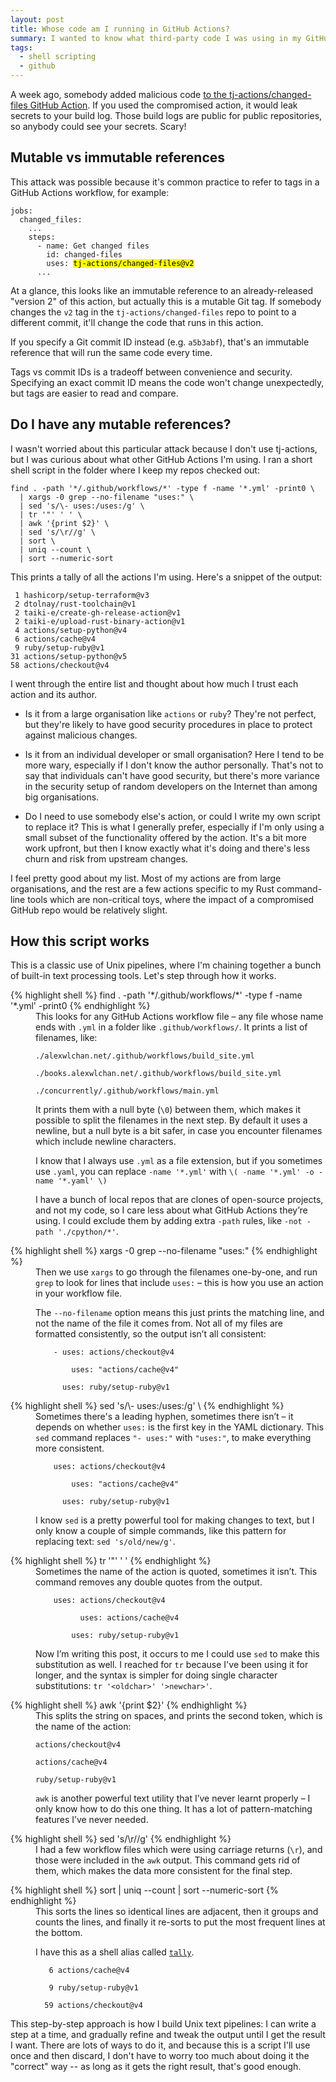 ```yaml
---
layout: post
title: Whose code am I running in GitHub Actions?
summary: I wanted to know what third-party code I was using in my GitHub Actions. I was able to use standard text processing tools and shell pipelines to get a quick tally.
tags:
  - shell scripting
  - github
---
```

A week ago, somebody added malicious code [to the tj-actions/changed-files GitHub Action][compromise].
If you used the compromised action, it would leak secrets to your build log.
Those build logs are public for public repositories, so anybody could see your secrets.
Scary!

## Mutable vs immutable references

This attack was possible because it's common practice to refer to tags in a GitHub Actions workflow, for example:

<pre><code>jobs:
  changed_files:
    ...
    steps:
      - name: Get changed files
        id: changed-files
        uses: <mark>tj-actions/changed-files@v2</mark>
      ...</code></pre>

At a glance, this looks like an immutable reference to an already-released "version 2" of this action, but actually this is a mutable Git tag.
If somebody changes the `v2` tag in the `tj-actions/changed-files` repo to point to a different commit, it'll change the code that runs in this action.

If you specify a Git commit ID instead (e.g. `a5b3abf`), that's an immutable reference that will run the same code every time.

Tags vs commit IDs is a tradeoff between convenience and security.
Specifying an exact commit ID means the code won't change unexpectedly, but tags are easier to read and compare.

[compromise]: https://www.stepsecurity.io/blog/harden-runner-detection-tj-actions-changed-files-action-is-compromised




## Do I have any mutable references?

I wasn't worried about this particular attack because I don't use tj-actions, but I was curious about what other GitHub Actions I'm using.
I ran a short shell script in the folder where I keep my repos checked out:

```shell
find . -path '*/.github/workflows/*' -type f -name '*.yml' -print0 \
  | xargs -0 grep --no-filename "uses:" \
  | sed 's/\- uses:/uses:/g' \
  | tr '"' ' ' \
  | awk '{print $2}' \
  | sed 's/\r//g' \
  | sort \
  | uniq --count \
  | sort --numeric-sort
```

This prints a tally of all the actions I'm using.
Here's a snippet of the output:

```
 1 hashicorp/setup-terraform@v3
 2 dtolnay/rust-toolchain@v1
 2 taiki-e/create-gh-release-action@v1
 2 taiki-e/upload-rust-binary-action@v1
 4 actions/setup-python@v4
 6 actions/cache@v4
 9 ruby/setup-ruby@v1
31 actions/setup-python@v5
58 actions/checkout@v4
```

I went through the entire list and thought about how much I trust each action and its author.

*   Is it from a large organisation like `actions` or `ruby`?
    They're not perfect, but they're likely to have good security procedures in place to protect against malicious changes.

*   Is it from an individual developer or small organisation?
    Here I tend to be more wary, especially if I don't know the author personally.
    That's not to say that individuals can't have good security, but there's more variance in the security setup of random developers on the Internet than among big organisations.

*   Do I need to use somebody else's action, or could I write my own script to replace it?
    This is what I generally prefer, especially if I'm only using a small subset of the functionality offered by the action.
    It's a bit more work upfront, but then I know exactly what it's doing and there's less churn and risk from upstream changes.

I feel pretty good about my list.
Most of my actions are from large organisations, and the rest are a few actions specific to my Rust command-line tools which are non-critical toys, where the impact of a compromised GitHub repo would be relatively slight.



## How this script works

This is a classic use of Unix pipelines, where I'm chaining together a bunch of built-in text processing tools.
Let's step through how it works.

<style>
  dd > p:first-child {
    margin-top: 0;
  }
</style>

<dl>
<dt>
  {% highlight shell %}
find . -path '*/.github/workflows/*' -type f -name '*.yml' -print0
{% endhighlight %}
</dt>
<dd>
  <p>
    This looks for any GitHub Actions workflow file – any file whose name ends with <code>.yml</code> in a folder like <code>.github/workflows/</code>.
    It prints a list of filenames, like:
  </p>
  <p><code>./alexwlchan.net/.github/workflows/build_site.yml<br/>
./books.alexwlchan.net/.github/workflows/build_site.yml<br/>
./concurrently/.github/workflows/main.yml
</code></p>
  <p>
    It prints them with a null byte (<code>\0</code>) between them, which makes it possible to split the filenames in the next step.
    By default it uses a newline, but a null byte is a bit safer, in case you encounter filenames which include newline characters.
  </p>
  <p>
    I know that I always use <code>.yml</code> as a file extension, but if you sometimes use <code>.yaml</code>, you can replace <code>-name '*.yml'</code> with <code>\( -name '*.yml' -o -name '*.yaml' \)</code>
  </p>
  <p>
    I have a bunch of local repos that are clones of open-source projects, and not my code, so I care less about what GitHub Actions they’re using.
    I could exclude them by adding extra <code>-path</code> rules, like <code>-not -path './cpython/*'</code>.
  </p>
</dd>
<dt>
{% highlight shell %}
xargs -0 grep --no-filename "uses:"
{% endhighlight %}
</dt>
<dd>
  <p>
    Then we use <code>xargs</code> to go through the filenames one-by-one, and run <code>grep</code> to look for lines that include <code>uses:</code> – this is how you use an action in your workflow file.
  </p>
  <p>
    The <code>--no-filename</code> option means this just prints the matching line, and not the name of the file it comes from.
    Not all of my files are formatted consistently, so the output isn’t all consistent:
  </p>
  <p><code>&nbsp;&nbsp;&nbsp;&nbsp;- uses: actions/checkout@v4<br/>
&nbsp;&nbsp;&nbsp;&nbsp;&nbsp;&nbsp;&nbsp;&nbsp;uses: "actions/cache@v4"<br/>
&nbsp;&nbsp;&nbsp;&nbsp;&nbsp;&nbsp;uses: ruby/setup-ruby@v1</code></p>
</dd>
<dt>
{% highlight shell %}
sed 's/\- uses:/uses:/g' \
{% endhighlight %}
</dt>
<dd>
  <p>
    Sometimes there's a leading hyphen, sometimes there isn’t – it depends on whether <code>uses:</code> is the first key in the YAML dictionary.
    This <code>sed</code> command replaces <code>"- uses:"</code> with <code>"uses:"</code>, to make everything more consistent.
  </p>
  <p><code>&nbsp;&nbsp;&nbsp;&nbsp;uses: actions/checkout@v4<br/>
&nbsp;&nbsp;&nbsp;&nbsp;&nbsp;&nbsp;&nbsp;&nbsp;uses: "actions/cache@v4"<br/>
&nbsp;&nbsp;&nbsp;&nbsp;&nbsp;&nbsp;uses: ruby/setup-ruby@v1</code></p>
  <p>
    I know <code>sed</code> is a pretty powerful tool for making changes to text, but I only know a couple of simple commands, like this pattern for replacing text: <code>sed 's/old/new/g'</code>.
  </p>
</dd>
<dt>
{% highlight shell %}
tr '"' ' '
{% endhighlight %}
</dt>
<dd>
  <p>
    Sometimes the name of the action is quoted, sometimes it isn’t.
    This command removes any double quotes from the output.
  </p>
  <p><code>&nbsp;&nbsp;&nbsp;&nbsp;uses: actions/checkout@v4<br/>
  &nbsp;&nbsp;&nbsp;&nbsp;&nbsp;&nbsp;&nbsp;&nbsp;uses: actions/cache@v4<br/>
  &nbsp;&nbsp;&nbsp;&nbsp;&nbsp;&nbsp;uses: ruby/setup-ruby@v1</code></p>
  <p>
    Now I’m writing this post, it occurs to me I could use <code>sed</code> to make this substitution as well.
    I reached for <code>tr</code> because I've been using it for longer, and the syntax is simpler for doing single character substitutions: <code>tr '&lt;oldchar&gt;' '&gt;newchar&gt;'</code>.
  </p>
</dd>
<dt>
{% highlight shell %}
awk '{print $2}'
{% endhighlight %}
</dt>
<dd>
  <p>
    This splits the string on spaces, and prints the second token, which is the name of the action:
  </p>
  <p><code>actions/checkout@v4<br/>
actions/cache@v4<br/>
ruby/setup-ruby@v1</code></p>
  <p>
    <code>awk</code> is another powerful text utility that I’ve never learnt properly – I only know how to do this one thing.
    It has a lot of pattern-matching features I’ve never needed.
  </p>
</dd>
<dt>
{% highlight shell %}
sed 's/\r//g'
{% endhighlight %}
</dt>
<dd>
  <p>
    I had a few workflow files which were using carriage returns (<code>\r</code>), and those were included in the <code>awk</code> output.
    This command gets rid of them, which makes the data more consistent for the final step.
  </p>
</dd>
<dt>
{% highlight shell %}
sort | uniq --count | sort --numeric-sort
{% endhighlight %}
</dt>
<dd>
  <p>
    This sorts the lines so identical lines are adjacent, then it groups and counts the lines, and finally it re-sorts to put the most frequent lines at the bottom.
  </p>
  <p>
    I have this as a shell alias called <a href="/2016/a-shell-alias-for-tallying/"><code>tally</code></a>.
  </p>
  <p><code>&nbsp;&nbsp;&nbsp;6 actions/cache@v4<br>
&nbsp;&nbsp;&nbsp;9 ruby/setup-ruby@v1<br>
&nbsp;&nbsp;59 actions/checkout@v4</code></p>
</dd>
</dl>

This step-by-step approach is how I build Unix text pipelines: I can write a step at a time, and gradually refine and tweak the output until I get the result I want.
There are lots of ways to do it, and because this is a script I'll use once and then discard, I don't have to worry too much about doing it the "correct" way -- as long as it gets the right result, that's good enough.
